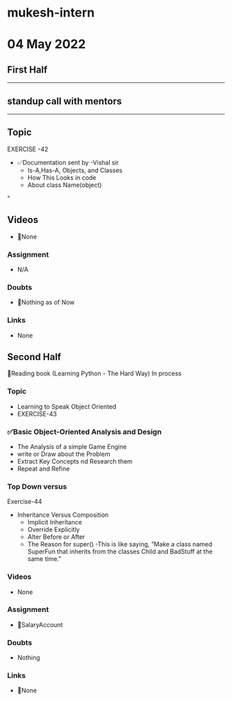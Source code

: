 # mukesh-intern

# 04 May 2022

## First Half
*****
## standup call with mentors
****

## Topic
EXERCISE -42
- ✅Documentation sent by -Vishal sir
  - Is-A,Has-A, Objects, and Classes
  - How This Looks in code
  - About class Name(object)

"

## Videos

- 🚫None

### Assignment

- N/A

### Doubts

-  🚫Nothing as of Now

### Links


- None

## Second Half
🔄Reading book (Learning Python - The Hard Way) In process
### Topic
-  Learning to Speak Object Oriented
- EXERCISE-43


###  ✅Basic Object-Oriented Analysis and Design
- The Analysis of a simple Game Engine
- write or Draw about the Problem
- Extract Key Concepts nd Research them
- Repeat and Refine
### Top Down versus

 Exercise-44
- Inheritance Versus Composition
  - Implicit Inheritance
  - Override Explicitly
  - Alter Before or After
  - The Reason for super() -This is like saying, ”Make a class named SuperFun that inherits from the classes Child and BadStuff at
the same time.”


### Videos

- None

### Assignment 

- 🔄SalaryAccount 

### Doubts

- Nothing

### Links

- 🚫None